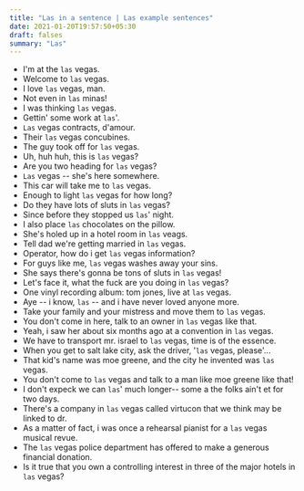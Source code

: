 ```yaml
---
title: "Las in a sentence | Las example sentences"
date: 2021-01-20T19:57:50+05:30
draft: falses
summary: "Las"
---
```

- I'm at the `las` vegas.
- Welcome to `las` vegas.
- I love `las` vegas, man.
- Not even in `las` minas!
- I was thinking `las` vegas.
- Gettin' some work at `las`'.
- `Las` vegas contracts, d'amour.
- Their `las` vegas concubines.
- The guy took off for `las` vegas.
- Uh, huh huh, this is `las` vegas?
- Are you two heading for `las` vegas?
- `Las` vegas -- she's here somewhere.
- This car will take me to `las` vegas.
- Enough to light `las` vegas for how long?
- Do they have lots of sluts in `las` vegas?
- Since before they stopped us `las`' night.
- I also place `las` chocolates on the pillow.
- She's holed up in a hotel room in `las` veags.
- Tell dad we're getting married in `las` vegas.
- Operator, how do i get `las` vegas information?
- For guys like me, `las` vegas washes away your sins.
- She says there's gonna be tons of sluts in `las` vegas!
- Let's face it, what the fuck are you doing in `las` vegas?
- One vinyl recording album: tom jones, live at `las` vegas.
- Aye -- i know, `las` -- and i have never loved anyone more.
- Take your family and your mistress and move them to `las` vegas.
- You don't come in here, talk to an owner in `las` vegas like that.
- Yeah, i saw her about six months ago at a convention in `las` vegas.
- We have to transport mr. israel to `las` vegas, time is of the essence.
- When you get to salt lake city, ask the driver, '`las` vegas, please'...
- That kid's name was moe greene, and the city he invented was `las` vegas.
- You don't come to `las` vegas and talk to a man like moe greene like that!
- I don't expeck we can `las`' much longer-- some a the folks ain't et for two days.
- There's a company in `las` vegas called virtucon that we think may be linked to dr.
- As a matter of fact, i was once a rehearsal pianist for a `las` vegas musical revue.
- The `las` vegas police department has offered to make a generous financial donation.
- Is it true that you own a controlling interest in three of the major hotels in `las` vegas?
                 
